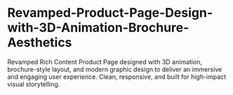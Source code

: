 # Revamped-Product-Page-Design-with-3D-Animation-Brochure-Aesthetics
Revamped Rich Content Product Page designed with 3D animation, brochure-style layout, and modern graphic design to deliver an immersive and engaging user experience. Clean, responsive, and built for high-impact visual storytelling.
